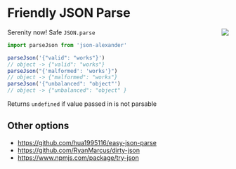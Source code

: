# Friendly JSON Parse

<img align="right" src="https://user-images.githubusercontent.com/532272/64802133-d3d2b180-d53e-11e9-8182-101a1b927e29.jpg">

Serenity now! Safe `JSON.parse`

```js
import parseJson from 'json-alexander'

parseJson('{"valid": "works"}')
// object -> {"valid": "works"}
parseJson("{'malformed': 'works'}")
// object -> {"malformed": "works"}
parseJson('{"unbalanced": "object"')
// object -> {"unbalanced": "object" }
```

Returns `undefined` if value passed in is not parsable

## Other options

- https://github.com/hua1995116/easy-json-parse
- https://github.com/RyanMarcus/dirty-json
- https://www.npmjs.com/package/try-json
